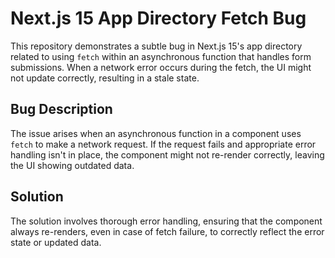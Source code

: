 # Next.js 15 App Directory Fetch Bug

This repository demonstrates a subtle bug in Next.js 15's app directory related to using `fetch` within an asynchronous function that handles form submissions. When a network error occurs during the fetch, the UI might not update correctly, resulting in a stale state.

## Bug Description
The issue arises when an asynchronous function in a component uses `fetch` to make a network request. If the request fails and appropriate error handling isn't in place, the component might not re-render correctly, leaving the UI showing outdated data.

## Solution
The solution involves thorough error handling, ensuring that the component always re-renders, even in case of fetch failure, to correctly reflect the error state or updated data.